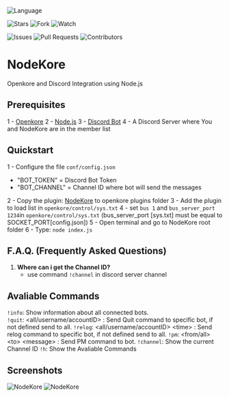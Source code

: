 ![Language](https://img.shields.io/badge/language-JavaScript-blue.svg)

![Stars](https://img.shields.io/github/stars/alisonrag/NodeKore)
![Fork](https://img.shields.io/github/forks/alisonrag/NodeKore?label=Fork)
![Watch](https://img.shields.io/github/watchers/alisonrag/NodeKore?label=Watch)

![Issues](https://img.shields.io/github/issues/alisonrag/NodeKore)
![Pull Requests](https://img.shields.io/github/issues-pr/alisonrag/NodeKore.svg)
![Contributors](https://img.shields.io/github/contributors/alisonrag/NodeKore.svg)

# NodeKore
 Openkore and Discord Integration using Node.js

## Prerequisites
1 - [Openkore](https://github.com/OpenKore/openkore)
2 - [Node.js](https://nodejs.org/en/)
3 - [Discord Bot](https://discord.com/developers/applications)
4 - A Discord Server where You and NodeKore are in the member list

## Quickstart
1 - Configure the file `conf/config.json`
 - "BOT_TOKEN" = Discord Bot Token
 - "BOT_CHANNEL" = Channel ID where bot will send the messages

2 - Copy the plugin: [NodeKore](https://github.com/alisonrag/NodeKore/blob/main/plugin/NodeKore.pl) to openkore plugins folder
3 - Add the plugin to load list in `openkore/control/sys.txt`
4 - set `bus 1` and `bus_server_port 1234`in `openkore/control/sys.txt` (bus_server_port [sys.txt] must be equal to SOCKET_PORT[config.json])
5 - Open terminal and go to NodeKore root folder
6 - Type: `node index.js`

## F.A.Q. (Frequently Asked Questions)
 1. **Where can i get the Channel ID?**
    - use command `!channel` in discord server channel

## Avaliable Commands
`!info`: Show information about all connected bots.  
`!quit`: <all/username/accountID> : Send Quit command to specific bot, if not defined send to all.
`!relog`: <all/username/accountID> \<time> : Send relog command to specific bot, if not defined send to all.
`!pm`: <from/all> \<to> \<message> : Send PM command to bot.
`!channel`: Show the current Channel ID
`!h`: Show the Avaliable Commands
 
 ## Screenshots
 ![NodeKore](https://i.imgur.com/sjGY013.png)
 ![NodeKore](https://i.imgur.com/WhLMakO.png)
